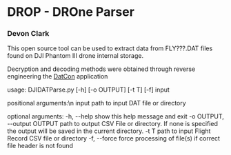 # DROP - DROne Parser
### Devon Clark

This open source tool can be used to extract data from FLY???.DAT files found on DJI Phantom III drone internal storage. 

Decryption and decoding methods were obtained through reverse engineering the [DatCon](https://datfile.net/) application

usage: DJIDATParse.py [-h] [-o OUTPUT] [-t T] [-f] input

positional arguments:\n
  input                 path to input DAT file or directory

optional arguments:
  -h, --help            show this help message and exit
  -o OUTPUT, --output OUTPUT
                        path to output CSV File or directory. If none is
                        specified the output will be saved in the current
                        directory.
  -t T                  path to input Flight Record CSV file or directory
  -f, --force           force processing of file(s) if correct file header is
                        not found
